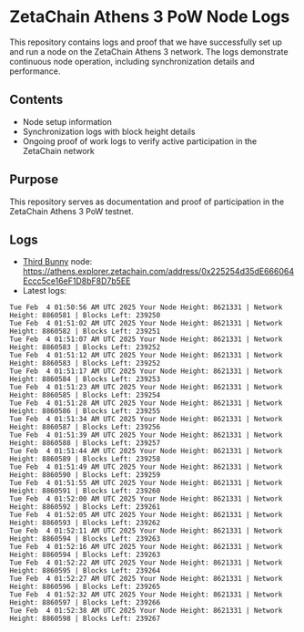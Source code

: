 # ZetaChain Athens 3 PoW Node Logs
This repository contains logs and proof that we have successfully set up and run a node on the ZetaChain Athens 3 network. The logs demonstrate continuous node operation, including synchronization details and performance.

## Contents
- Node setup information
- Synchronization logs with block height details
- Ongoing proof of work logs to verify active participation in the ZetaChain network

## Purpose
This repository serves as documentation and proof of participation in the ZetaChain Athens 3 PoW testnet.

## Logs

- [Third Bunny](https://thirdbunny.xyz/) node: https://athens.explorer.zetachain.com/address/0x225254d35dE666064Eccc5ce16eF1D8bF8D7b5EE
- Latest logs:
```
Tue Feb  4 01:50:56 AM UTC 2025 Your Node Height: 8621331 | Network Height: 8860581 | Blocks Left: 239250
Tue Feb  4 01:51:02 AM UTC 2025 Your Node Height: 8621331 | Network Height: 8860582 | Blocks Left: 239251
Tue Feb  4 01:51:07 AM UTC 2025 Your Node Height: 8621331 | Network Height: 8860583 | Blocks Left: 239252
Tue Feb  4 01:51:12 AM UTC 2025 Your Node Height: 8621331 | Network Height: 8860583 | Blocks Left: 239252
Tue Feb  4 01:51:17 AM UTC 2025 Your Node Height: 8621331 | Network Height: 8860584 | Blocks Left: 239253
Tue Feb  4 01:51:23 AM UTC 2025 Your Node Height: 8621331 | Network Height: 8860585 | Blocks Left: 239254
Tue Feb  4 01:51:28 AM UTC 2025 Your Node Height: 8621331 | Network Height: 8860586 | Blocks Left: 239255
Tue Feb  4 01:51:34 AM UTC 2025 Your Node Height: 8621331 | Network Height: 8860587 | Blocks Left: 239256
Tue Feb  4 01:51:39 AM UTC 2025 Your Node Height: 8621331 | Network Height: 8860588 | Blocks Left: 239257
Tue Feb  4 01:51:44 AM UTC 2025 Your Node Height: 8621331 | Network Height: 8860589 | Blocks Left: 239258
Tue Feb  4 01:51:49 AM UTC 2025 Your Node Height: 8621331 | Network Height: 8860590 | Blocks Left: 239259
Tue Feb  4 01:51:55 AM UTC 2025 Your Node Height: 8621331 | Network Height: 8860591 | Blocks Left: 239260
Tue Feb  4 01:52:00 AM UTC 2025 Your Node Height: 8621331 | Network Height: 8860592 | Blocks Left: 239261
Tue Feb  4 01:52:05 AM UTC 2025 Your Node Height: 8621331 | Network Height: 8860593 | Blocks Left: 239262
Tue Feb  4 01:52:11 AM UTC 2025 Your Node Height: 8621331 | Network Height: 8860594 | Blocks Left: 239263
Tue Feb  4 01:52:16 AM UTC 2025 Your Node Height: 8621331 | Network Height: 8860594 | Blocks Left: 239263
Tue Feb  4 01:52:22 AM UTC 2025 Your Node Height: 8621331 | Network Height: 8860595 | Blocks Left: 239264
Tue Feb  4 01:52:27 AM UTC 2025 Your Node Height: 8621331 | Network Height: 8860596 | Blocks Left: 239265
Tue Feb  4 01:52:32 AM UTC 2025 Your Node Height: 8621331 | Network Height: 8860597 | Blocks Left: 239266
Tue Feb  4 01:52:38 AM UTC 2025 Your Node Height: 8621331 | Network Height: 8860598 | Blocks Left: 239267
```
